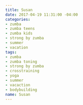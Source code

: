 ```yaml
---
title: Susan
date: 2017-04-19 11:31:00 -04:00
categories:
- zumba
- zumba teens
- zumba kids
- strong by zumba
- summer
- vacation
tags:
- zumba
- zumba toning
- strong by zumba
- crosstraining
- yoga
- summer
- vacaction
- bodybuilding
name: Susan
---
```


